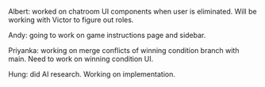 Albert: worked on chatroom UI components when user is eliminated. Will be working with Victor to figure out roles. 

Andy: going to work on game instructions page and sidebar. 

Priyanka: working on merge conflicts of winning condition branch with main. Need to work on winning condition UI. 

Hung: did AI research. Working on implementation. 
